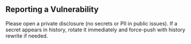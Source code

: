 ## Reporting a Vulnerability
Please open a private disclosure (no secrets or PII in public issues). If a secret appears in history, rotate it immediately and force-push with history rewrite if needed.
